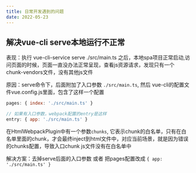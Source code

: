 ```yaml
---
title: 日常开发遇到的问题
date: 2022-05-23
---
```


## 解决vue-cli serve本地运行不正常

表现：执行 vue-cli-service serve ./src/main.ts 之后，本地spa项目正常启动,访问页面的时候，页面一直没办法正常呈现，查看js资源请求，发现只有一个chunk-vendors文件，没有其他js文件

原因：serve命令下，后面附加了入口参数 `./src/main.ts`, 然后 vue-cli的配置文件vue.config.js里面，包含了这样一个配置

```js
pages: { index: './src/main.ts' }

// 如果有入口参数，webpack配置的entry是这样
entry: { app: './src/main.ts' }
```
在HtmlWebpackPlugin中有一个参数`chunks`, 它表示chunk的白名单，只有在白名单里面的chunk，才会最终inject到html文件中，对应当前场景，就是因为错误的chunks配置，导致入口chunk js文件没有在白名单中

解决方案：去掉serve后面的入口参数 或者 把pages配置改成 `{ app: './src/main.ts' }`